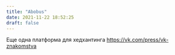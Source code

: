 ```yaml
---
title: "Abobus"
date: 2021-11-22 18:52:25
draft: false
---
```


Еще одна платформа для хедхантинга
https://vk.com/press/vk-znakomstva
